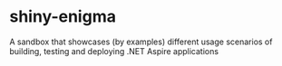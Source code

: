 # shiny-enigma
A sandbox that showcases (by examples) different usage scenarios of building, testing and deploying .NET Aspire applications
